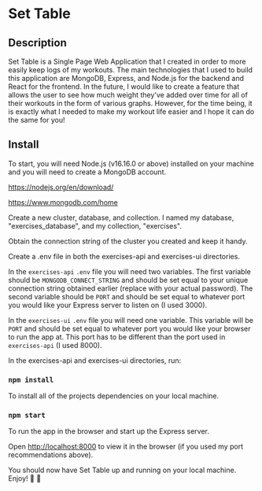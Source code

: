 # Set Table

## Description

Set Table is a Single Page Web Application that I created in order to more easily keep logs of my workouts. The main technologies that I used to build this application are MongoDB, Express, and Node.js for the backend and React for the frontend. In the future, I would like to create a feature that allows the user to see how much weight they've added over time for all of their workouts in the form of various graphs. However, for the time being, it is exactly what I needed to make my workout life easier and I hope it can do the same for you!

## Install

To start, you will need Node.js (v16.16.0 or above) installed on your machine and you will need to create a MongoDB account.

https://nodejs.org/en/download/

https://www.mongodb.com/home

Create a new cluster, database, and collection. I named my database, "exercises_database", and my collection, "exercises".

Obtain the connection string of the cluster you created and keep it handy.

Create a .env file in both the exercises-api and exercises-ui directories. 

In the `exercises-api` `.env` file you will need two variables. The first variable should be `MONGODB_CONNECT_STRING` and should be set equal to your unique connection string obtained earlier (replace <password> with your actual password). The second variable should be `PORT` and should be set equal to whatever port you would like your Express server to listen on (I used 3000).

In the `exercises-ui` `.env` file you will need one variable. This variable will be `PORT` and should be set equal to whatever port you would like your browser to run the app at. This port has to be different than the port used in `exercises-api` (I used 8000).

In the exercises-api and exercises-ui directories, run:

### `npm install`
To install all of the projects dependencies on your local machine.

### `npm start`

To run the app in the browser and start up the Express server.

Open [http://localhost:8000](http://localhost:8000) to view it in the browser (if you used my port recommendations above).

You should now have Set Table up and running on your local machine. Enjoy! :muscle: :raised_hands:
